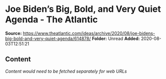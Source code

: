 # Joe Biden’s Big, Bold, and Very Quiet Agenda - The Atlantic

**Source:** https://www.theatlantic.com/ideas/archive/2020/08/joe-bidens-big-bold-and-very-quiet-agenda/614878/
**Folder:** Unread
**Added:** 2020-08-03T12:51:21




## Content
*Content would need to be fetched separately for web URLs*
